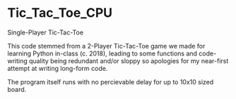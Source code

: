 # Tic_Tac_Toe_CPU

Single-Player Tic-Tac-Toe

This code stemmed from a 2-Player Tic-Tac-Toe game we made for learning Python in-class (c. 2018), leading to some functions
and code-writing quality being redundant and/or sloppy so apologies for my near-first attempt at writing long-form code.

The program itself runs with no percievable delay for up to 10x10 sized board.
